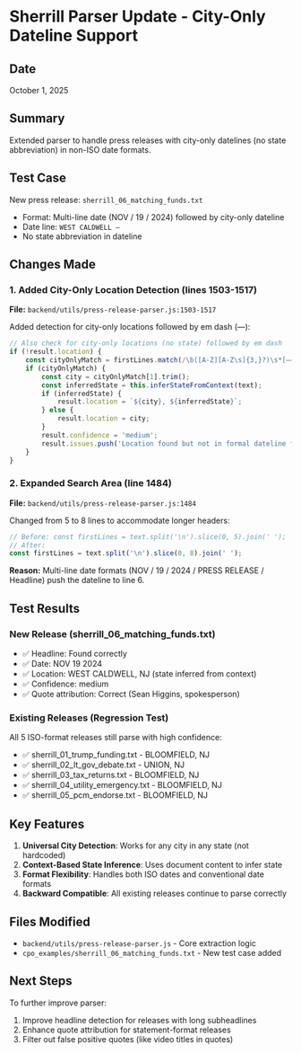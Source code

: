 # Sherrill Parser Update - City-Only Dateline Support

## Date
October 1, 2025

## Summary
Extended parser to handle press releases with city-only datelines (no state abbreviation) in non-ISO date formats.

## Test Case
New press release: `sherrill_06_matching_funds.txt`
- Format: Multi-line date (NOV / 19 / 2024) followed by city-only dateline
- Date line: `WEST CALDWELL —`
- No state abbreviation in dateline

## Changes Made

### 1. Added City-Only Location Detection (lines 1503-1517)
**File:** `backend/utils/press-release-parser.js:1503-1517`

Added detection for city-only locations followed by em dash (—):
```javascript
// Also check for city-only locations (no state) followed by em dash
if (!result.location) {
    const cityOnlyMatch = firstLines.match(/\b([A-Z][A-Z\s]{3,}?)\s*[–—-]\s/);
    if (cityOnlyMatch) {
        const city = cityOnlyMatch[1].trim();
        const inferredState = this.inferStateFromContext(text);
        if (inferredState) {
            result.location = `${city}, ${inferredState}`;
        } else {
            result.location = city;
        }
        result.confidence = 'medium';
        result.issues.push('Location found but not in formal dateline format');
    }
}
```

### 2. Expanded Search Area (line 1484)
**File:** `backend/utils/press-release-parser.js:1484`

Changed from 5 to 8 lines to accommodate longer headers:
```javascript
// Before: const firstLines = text.split('\n').slice(0, 5).join(' ');
// After:
const firstLines = text.split('\n').slice(0, 8).join(' ');
```

**Reason:** Multi-line date formats (NOV / 19 / 2024 / PRESS RELEASE / Headline) push the dateline to line 6.

## Test Results

### New Release (sherrill_06_matching_funds.txt)
- ✅ Headline: Found correctly
- ✅ Date: NOV 19 2024
- ✅ Location: WEST CALDWELL, NJ (state inferred from context)
- ✅ Confidence: medium
- ✅ Quote attribution: Correct (Sean Higgins, spokesperson)

### Existing Releases (Regression Test)
All 5 ISO-format releases still parse with high confidence:
- ✅ sherrill_01_trump_funding.txt - BLOOMFIELD, NJ
- ✅ sherrill_02_lt_gov_debate.txt - UNION, NJ  
- ✅ sherrill_03_tax_returns.txt - BLOOMFIELD, NJ
- ✅ sherrill_04_utility_emergency.txt - BLOOMFIELD, NJ
- ✅ sherrill_05_pcm_endorse.txt - BLOOMFIELD, NJ

## Key Features

1. **Universal City Detection**: Works for any city in any state (not hardcoded)
2. **Context-Based State Inference**: Uses document content to infer state
3. **Format Flexibility**: Handles both ISO dates and conventional date formats
4. **Backward Compatible**: All existing releases continue to parse correctly

## Files Modified
- `backend/utils/press-release-parser.js` - Core extraction logic
- `cpo_examples/sherrill_06_matching_funds.txt` - New test case added

## Next Steps
To further improve parser:
1. Improve headline detection for releases with long subheadlines
2. Enhance quote attribution for statement-format releases
3. Filter out false positive quotes (like video titles in quotes)
